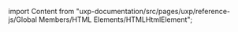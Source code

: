 
import Content from "uxp-documentation/src/pages/uxp/reference-js/Global Members/HTML Elements/HTMLHtmlElement";

<Content query="product=xd"/>
